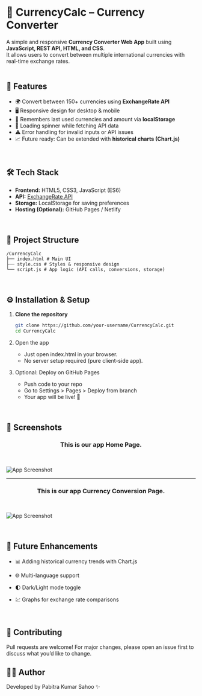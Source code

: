 # 💱 CurrencyCalc – Currency Converter

A simple and responsive **Currency Converter Web App** built using **JavaScript, REST API, HTML, and CSS**.  
It allows users to convert between multiple international currencies with real-time exchange rates.  
<br>

## 🚀 Features
- 🌍 Convert between 150+ currencies using **ExchangeRate API**  
- 🖥 Responsive design for desktop & mobile  
- 💾 Remembers last used currencies and amount via **localStorage**  
- 🔄 Loading spinner while fetching API data  
- ⚠️ Error handling for invalid inputs or API issues  
- 📈 Future ready: Can be extended with **historical charts (Chart.js)**  
<br>

## 🛠️ Tech Stack
- **Frontend:** HTML5, CSS3, JavaScript (ES6)  
- **API:** [ExchangeRate API](https://api.exchangerate-api.com/)  
- **Storage:** LocalStorage for saving preferences  
- **Hosting (Optional):** GitHub Pages / Netlify  
<br>

## 📂 Project Structure
```
/CurrencyCalc
├── index.html # Main UI
├── style.css # Styles & responsive design
└── script.js # App logic (API calls, conversions, storage)
```
<br>

## ⚙️ Installation & Setup
1. **Clone the repository**
   ```bash
   git clone https://github.com/your-username/CurrencyCalc.git
   cd CurrencyCalc

2. Open the app
   - Just open index.html in your browser.
   - No server setup required (pure client-side app).

3. Optional: Deploy on GitHub Pages
   - Push code to your repo
   - Go to Settings > Pages > Deploy from branch
   - Your app will be live! 🎉
  <br>
  
## 📸 Screenshots
<h3 align="center"> This is our app Home Page.</h3> <br>

![App Screenshot](calculatorHome.png)
<br>

<hr>
<h3 align="center"> This is our app Currency Conversion Page.</h3> <br>

![App Screenshot](conversionCalculation.png)

<br>

## 🔮 Future Enhancements

- 📊 Adding historical currency trends with Chart.js

- 🌐 Multi-language support

- 🌓 Dark/Light mode toggle

- 💹 Graphs for exchange rate comparisons
<br>

## 🤝 Contributing
Pull requests are welcome! For major changes, please open an issue first to discuss what you’d like to change.
<br>


## 👨‍💻 Author
Developed by Pabitra Kumar Sahoo ✨
